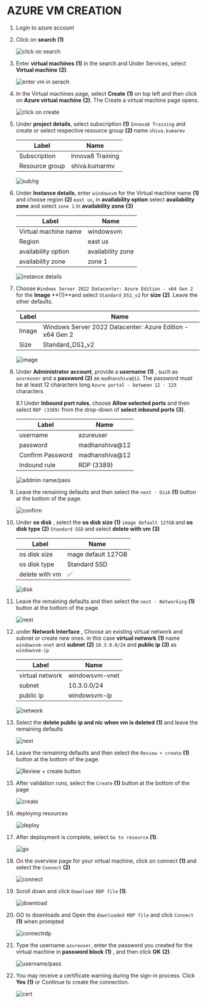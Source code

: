 # AZURE VM CREATION
1. Login to azure account
2. Click on **search** **(1)**
   
   ![click on search](images/1.jpg)

3. Enter **virtual machines** **(1)** in the search and Under Services, select **Virtual machine** **(2)**.

   ![enter vm in serach](images/1.1.jpg)

4. In the Virtual machines page, select **Create** **(1)** on top left  and then click on **Azure virtual machine** **(2)**. The Create a virtual machine page opens.

   ![click on create](images/2.jpg)

5. Under **project details**, select subscription **(1)** `Innova8 Training` and create or select respective resource group **(2)** name `shiva.kumarmv`

   |Label|Name|
   |---|---|
   |Subscription|Innova8 Training|
   |Resource group| shiva.kumarmv|

   ![sub/rg](images/3.jpg)


6. Under **Instance details**, enter `windowsvm` for the Virtual machine name **(1)** and choose region **(2)** `east us`, in **availability option** select **availability zone**  and select `zone 1` in  **availability zone** **(3)**
   
   |Label|Name|
   |---|---|
   |Virtual machine name|windowsvm|
   |Region|east us|
   |availability option|availability zone |
   |availability zone| zone 1|

   ![instance details](images/4.jpg)

7. Choose `Windows Server 2022 Datacenter: Azure Edition - x64 Gen 2` for the **Image** **(1)**and select `Standard_DS1_v2` for **size** **(2)**. Leave the other defaults.

   |Label|Name|
   |---|---|
   |Image|Windows Server 2022 Datacenter: Azure Edition - x64 Gen 2|
   |Size|Standard_DS1_v2|

   ![image](images/5.jpg)

8. Under **Administrator account**, provide a **username** **(1)** , such as `azureuser` and a **password** **(2)** as `madhanshiva@12`. The password must be at least 12 characters long `Azure portal - between 12 - 123` characters.

   8.1 Under **Inbound port rules**, choose **Allow selected ports** and then select `RDP (3389)` from the drop-down of **select inbound ports** **(3)**.

   |Label|Name|
   |---|---|
   |username|azureuser|
   |password|madhanshiva@12|
   |Confirm Password| madhanshiva@12|
   |Indound rule|RDP (3389)|

   ![addmin name/pass](images/6.jpg)

9. Leave the remaining defaults and then select the `next - Disk` **(1)** button at the bottom of the page.

   ![confirm](images/7.01.jpg)
   
10. Under **os disk** , select the **os disk size** **(1)** `image default 127GB` and **os disk type** **(2)** `Standard SSD` and select **delete with vm** **(3)**

    |Label|Name|
    |---|---|
    |os disk size|mage default 127GB|
    |os disk type|Standard SSD|
    |delete with vm| :white_check_mark:|__--
   
    ![disk](images/7.jpg)

11. Leave the remaining defaults and then select the `next - Networking` **(1)** button at the bottom of the page.

    ![next](images/8.1.jpg)

12. under **Network Interface** , Choose an existing virtual network and subnet or create new ones. in this case **virtual network** **(1)** name  `windowsvm-vnet` and **subnet** **(2)** `10.3.0.0/24` and **public ip** **(3)** as `windowsvm-ip`

    |Label|Name|
    |---|---|
    |virtual network|windowsvm-vnet|
    |subnet|10.3.0.0/24|
    |public ip|windowsvm-ip|
    
    ![network](images/8.jpg)

13. Select the **delete public ip and nic when vm is deleted** **(1)** and leave the remaining defaults

    ![next](images/9.jpg)

14. Leave the remaining defaults and then select the `Review + create` **(1)** button at the bottom of the page.

    ![Review + create button](images/10.jpg)

15. After validation runs, select the `Create` **(1)** button at the bottom of the page

    ![create](images/11.jpg)

16. deploying resources

    ![deploy](images/12.jpg)

17. After deployment is complete, select `Go to resource` **(1)**.

    ![go](images/13.jpg)

18. On the overview page for your virtual machine, click on connect **(1)** and  select the `Connect` **(2)**
    

    ![connect](images/14.jpg)

19. Scroll down and click `Download RDP file` **(1)**.

    ![download](images/15.jpg)

20. GO to downloads and Open the `downloaded RDP file` and click `Connect` **(1)** when prompted

    ![connectrdp](images/16.jpg)

26.  Type the username `azureuser`, enter the password you created for the virtual machine in **password block** **(1)** , and then click **OK** **(2)**.

     ![username/pass](images/17.jpg)

27. You may receive a certificate warning during the sign-in process. Click **Yes** **(1)** or Continue to create the connection.

    ![cert](images/18.jpg)
    



